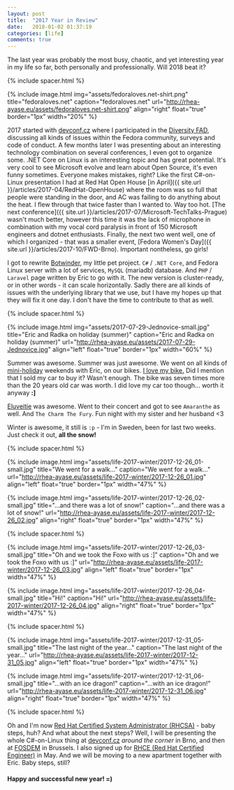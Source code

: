 ```yaml
---
layout: post
title:  "2017 Year in Review"
date:   2018-01-02 01:37:19
categories: [life]
comments: true
---
```

The last year was probably the most busy, chaotic, and yet interesting year in my life so far, both personally and professionally. Will 2018 beat it?

<!--more-->

{% include spacer.html %}

{% include image.html
  img="assets/fedoraloves.net-shirt.png"
  title="fedoraloves.net"
  caption="fedoraloves.net"
  url="http://rhea-ayase.eu/assets/fedoraloves.net-shirt.png"
  align="right"
  float="true"
  border="1px"
  width="20%"
%}

2017 started with [devconf.cz](http://devconf.cz/) where I participated in the [Diversity FAD](https://communityblog.fedoraproject.org/fedora-diversity-fad-2017/), discussing all kinds of issues within the Fedora community, surveys and code of conduct. A few months later I was presenting about an interesting technology combination on several conferences, I even got to organize some. .NET Core on Linux is an interesting topic and has great potential. It's very cool to see Microsoft evolve and learn about Open Source, it's even funny sometimes. Everyone makes mistakes, right? Like the first C#-on-Linux presentation I had at Red Hat Open House [in April]({{ site.url }}/articles/2017-04/RedHat-OpenHouse) where the room was so full that people were standing in the door, and AC was failing to do anything about the heat. I flew through that twice faster than I wanted to. Way too hot. [The next conference]({{ site.url }}/articles/2017-07/Microsoft-TechTalks-Prague) wasn't much better, however this time it was the lack of microphone in combination with my vocal cord paralysis in front of 150 Microsoft engineers and dotnet enthusiasts. Finally, the next two went well, one of which I organized - that was a smaller event, [Fedora Women's Day]({{ site.url }}/articles/2017-10/FWD-Brno). Important nontheless, go girls!

I got to rewrite [Botwinder](http://botwinder.info/docs), my little pet project. `C#` / `.NET Core`, and Fedora Linux server with a lot of services, `MySQL` (mariadb) database. And `PHP` / `Laravel` page written by Eric to go with it. The new version is cluster-ready, or in other words - it can scale horizontally. Sadly there are all kinds of issues with the underlying library that we use, but I have my hopes up that they will fix it one day. I don't have the time to contribute to that as well.

{% include spacer.html %}

{% include image.html
  img="assets/2017-07-29-Jednovice-small.jpg"
  title="Eric and Radka on holiday (summer)"
  caption="Eric and Radka on holiday (summer)"
  url="http://rhea-ayase.eu/assets/2017-07-29-Jednovice.jpg"
  align="left"
  float="true"
  border="1px"
  width="60%"
%}

Summer was awesome. Summer was just awesome. We went on all kinds of [mini-holiday](https://www.youtube.com/watch?v=9XBS2CLM4jk) weekends with Eric, on our bikes. [I love my bike.](https://www.youtube.com/watch?v=hZyzFQP1Rb8) Did I mention that I sold my car to buy it? Wasn't enough. The bike was seven times more than the 20 years old car was worth. I did love my car too though... worth it anyway **:]**

[Eluveitie](https://twitter.com/RheaAyase/status/924624315500433409) was awesome. Went to their concert and got to see `Amaranthe` as well. And `The Charm The Fury`. Fun night with my sister and her husband <3

Winter is awesome, it still is `:p` - I'm in Sweden, been for last two weeks. Just check it out, **all the snow!**

{% include spacer.html %}

{% include image.html
  img="assets/life-2017-winter/2017-12-26_01-small.jpg"
  title="We went for a walk..."
  caption="We went for a walk..."
  url="http://rhea-ayase.eu/assets/life-2017-winter/2017-12-26_01.jpg"
  align="left"
  float="true"
  border="1px"
  width="47%"
%}

{% include image.html
  img="assets/life-2017-winter/2017-12-26_02-small.jpg"
  title="...and there was a lot of snow!"
  caption="...and there was a lot of snow!"
  url="http://rhea-ayase.eu/assets/life-2017-winter/2017-12-26_02.jpg"
  align="right"
  float="true"
  border="1px"
  width="47%"
%}

{% include spacer.html %}

{% include image.html
  img="assets/life-2017-winter/2017-12-26_03-small.jpg"
  title="Oh and we took the Foxo with us :]"
  caption="Oh and we took the Foxo with us :]"
  url="http://rhea-ayase.eu/assets/life-2017-winter/2017-12-26_03.jpg"
  align="left"
  float="true"
  border="1px"
  width="47%"
%}

{% include image.html
  img="assets/life-2017-winter/2017-12-26_04-small.jpg"
  title="Hi!"
  caption="Hi!"
  url="http://rhea-ayase.eu/assets/life-2017-winter/2017-12-26_04.jpg"
  align="right"
  float="true"
  border="1px"
  width="47%"
%}

{% include spacer.html %}

{% include image.html
  img="assets/life-2017-winter/2017-12-31_05-small.jpg"
  title="The last night of the year..."
  caption="The last night of the year..."
  url="http://rhea-ayase.eu/assets/life-2017-winter/2017-12-31_05.jpg"
  align="left"
  float="true"
  border="1px"
  width="47%"
%}

{% include image.html
  img="assets/life-2017-winter/2017-12-31_06-small.jpg"
  title="...with an ice dragon!"
  caption="...with an ice dragon!"
  url="http://rhea-ayase.eu/assets/life-2017-winter/2017-12-31_06.jpg"
  align="right"
  float="true"
  border="1px"
  width="47%"
%}

{% include spacer.html %}

Oh and I'm now [Red Hat Certified System Administrator (RHCSA)](https://www.redhat.com/en/services/certification/rhcsa) - baby steps, huh? And what about the next steps? Well, I will be presenting the whole C#-on-Linux thing at [devconf.cz](http://devconf.cz/) _around the corner_ in Brno, and then at [FOSDEM](https://fosdem.org/2018/) in Brussels. I also signed up for [RHCE (Red Hat Certified Engineer)](https://www.redhat.com/en/services/certification/rhce) in May. And we will be moving to a new apartment together with Eric. Baby steps, still?

#### Happy and successful new year! =)

